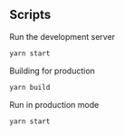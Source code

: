 ## Scripts

Run the development server

```bash
yarn start
```

Building for production

```bash
yarn build
```

Run in production mode

```bash
yarn start
```

